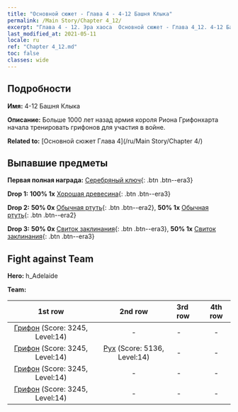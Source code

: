```yaml
---
title: "Основной сюжет - Глава 4 - 4-12 Башня Клыка"
permalink: /Main Story/Chapter 4_12/
excerpt: "Глава 4 - 12. Эра хаоса  Основной сюжет - Глава 4_12. 4-12 Башня Клыка"
last_modified_at: 2021-05-11
locale: ru
ref: "Chapter 4_12.md"
toc: false
classes: wide
---
```


## Подробности

 **Имя:** 4-12 Башня Клыка

 **Описание:** Больше 1000 лет назад армия короля Риона Грифонхарта начала тренировать грифонов для участия в войне.

 **Related to:** [Основной сюжет Глава 4](/ru/Main Story/Chapter 4/)

## Выпавшие предметы

 **Первая полная награда:** [Серебряный ключ](/ItemsRU/con_693/){: .btn .btn--era3}

 **Drop 1:** **100% 1x** [Хорошая древесина](/ItemsRU/mat_13/){: .btn .btn--era3}

 **Drop 2:** **50% 0x** [Обычная ртуть](/ItemsRU/mat_8/){: .btn .btn--era2}, **50% 1x** [Обычная ртуть](/ItemsRU/mat_8/){: .btn .btn--era2}

 **Drop 3:** **50% 0x** [Свиток заклинания](/ItemsRU/con_694/){: .btn .btn--era3}, **50% 1x** [Свиток заклинания](/ItemsRU/con_694/){: .btn .btn--era3}


## Fight against Team
 **Hero:** h_Adelaide

 **Team:**


  | 1st row | 2nd row | 3rd row | 4th row |
  |:----:|:----:|:----|:----:|
  | [Грифон](/ru/units/Griffin/) (Score: 3245, Level:14)  | - | - | - |
  | [Грифон](/ru/units/Griffin/) (Score: 3245, Level:14)  | [Рух](/ru/units/Roc/) (Score: 5136, Level:14)  | - | - |
  | [Грифон](/ru/units/Griffin/) (Score: 3245, Level:14)  | - | - | - |
  | [Грифон](/ru/units/Griffin/) (Score: 3245, Level:14)  | - | - | - |


